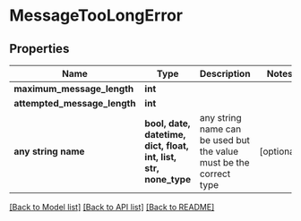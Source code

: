 # MessageTooLongError


## Properties
Name | Type | Description | Notes
------------ | ------------- | ------------- | -------------
**maximum_message_length** | **int** |  | 
**attempted_message_length** | **int** |  | 
**any string name** | **bool, date, datetime, dict, float, int, list, str, none_type** | any string name can be used but the value must be the correct type | [optional]

[[Back to Model list]](../README.md#documentation-for-models) [[Back to API list]](../README.md#documentation-for-api-endpoints) [[Back to README]](../README.md)


